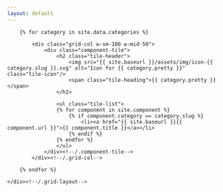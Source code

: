 ```yaml
---
layout: default
---
```


<div class="content">
	<div class="grid-layout">

		{% for category in site.data.categories %}

			<div class="grid-col w-sm-100 w-mid-50">
				<div class="component-tile">
					<h2 class="tile-header">
						<img src="{{ site.baseurl }}/assets/img/icon-{{ category.slug }}.svg" alt="Icon for {{ category.pretty }}"  class="tile-icon"/>
						<span class="tile-heading">{{ category.pretty }}</span>
					</h2>

					<ul class="tile-list">
					{% for component in site.component %}
						{% if component.category == category.slug %}
							<li><a href="{{ site.baseurl }}{{ component.url }}">{{ component.title }}</a></li>
						{% endif %}
					{% endfor %}
					</ul>
				</div><!--/.component-tile-->
			</div><!--/.grid-col-->

		{% endfor %}

	</div><!--/.grid-layout-->
</div><!--/.content-->

